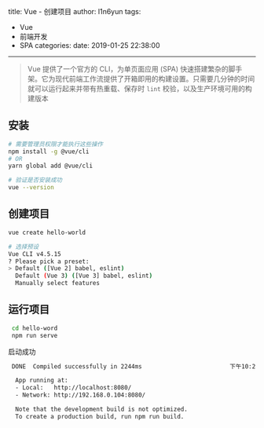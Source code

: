 title: Vue - 创建项目
author: l1n6yun
tags: 
 - Vue
 - 前端开发
 - SPA
categories:
date: 2019-01-25 22:38:00
---
> Vue 提供了一个官方的 CLI，为单页面应用 (SPA) 快速搭建繁杂的脚手架。它为现代前端工作流提供了开箱即用的构建设置。只需要几分钟的时间就可以运行起来并带有热重载、保存时 `lint` 校验，以及生产环境可用的构建版本

## 安装

```sh
# 需要管理员权限才能执行这些操作
npm install -g @vue/cli
# OR
yarn global add @vue/cli

# 验证是否安装成功
vue --version
```

## 创建项目

```sh
vue create hello-world

# 选择预设
Vue CLI v4.5.15
? Please pick a preset:
> Default ([Vue 2] babel, eslint)
  Default (Vue 3) ([Vue 3] babel, eslint)
  Manually select features
```

## 运行项目

```sh
 cd hello-word
 npm run serve
```

启动成功

```sh
 DONE  Compiled successfully in 2244ms                         下午10:20:26

  App running at:
  - Local:   http://localhost:8080/
  - Network: http://192.168.0.104:8080/

  Note that the development build is not optimized.
  To create a production build, run npm run build.
```